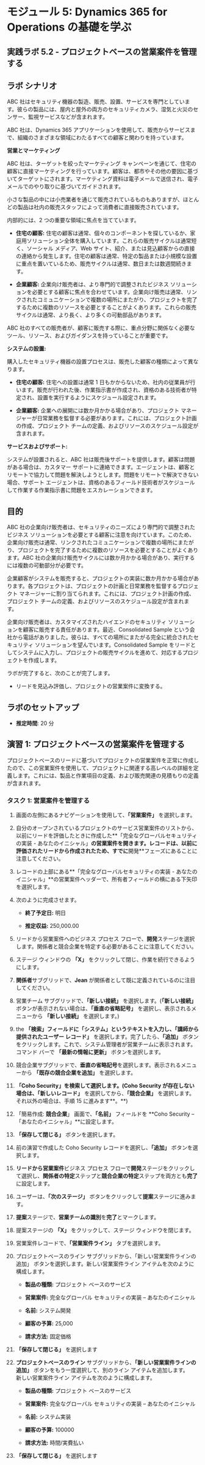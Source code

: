 ﻿---
lab:
    title: 'ラボ 5.2: プロジェクトベースの営業案件を管理する'
    module: 'モジュール 5: Dynamics 365 Project Operations の基礎を学ぶ'
---

モジュール 5: Dynamics 365 for Operations の基礎を学ぶ
========================

## 実践ラボ 5.2 - プロジェクトベースの営業案件を管理する

## ラボ シナリオ

ABC 社はセキュリティ機器の製造、販売、設置、サービスを専門としています。彼らの製品には、屋内と屋外の両方のセキュリティカメラ、湿気と火災のセンサー、監視サービスなどが含まれます。 

ABC 社は、Dynamics 365 アプリケーションを使用して、販売からサービスまで、組織のさまざまな領域にわたるすべての顧客と関わりを持っています。 

**営業とマーケティング**

ABC 社は、ターゲットを絞ったマーケティング キャンペーンを通じて、住宅の顧客に直接マーケティングを行っています。顧客は、都市やその他の要因に基づいてターゲットにされます。マーケティング資料は電子メールで送信され、電子メールでのやり取りに基づいてガイドされます。 

小さな製品の中には小売業者を通じて販売されているものもありますが、ほとんどの製品は社内の販売スタッフによって消費者に直接販売されています。

内部的には、2 つの重要な領域に焦点を当てています。 

- **住宅の顧客:** 住宅の顧客は通常、個々のコンポーネントを探しているか、家庭用ソリューション全体を購入しています。これらの販売サイクルは通常短く、ソーシャル メディア、Web サイト、紹介、または見込顧客からの直接の連絡から発生します。住宅の顧客は通常、特定の製品または小規模な設置に重点を置いているため、販売サイクルは通常、数日または数週間続きます。 

- **企業顧客:** 企業向け販売者は、より専門的で調整されたビジネス ソリューションを必要とする顧客に焦点を合わせています。企業向け販売は通常、リンクされたコミュニケーションで複数の場所にまたがり、プロジェクトを完了するために複数のリソースを必要とすることがよくあります。これらの販売サイクルは通常、より長く、より多くの可動部品があります。 

ABC 社のすべての販売者が、顧客に販売する際に、重点分野に関係なく必要なツール、リソース、およびガイダンスを持っていることが重要です。 

**システムの設置:**

購入したセキュリティ機器の設置プロセスは、販売した顧客の種類によって異なります。 

- **住宅の顧客:** 住宅への設置は通常 1 日もかからないため、社内の従業員が行います。販売が行われた後、作業指示書が作成され、資格のある技術者が特定され、設置を実行するようにスケジュール設定されます。 

- **企業顧客:** 企業への展開には数か月かかる場合があり、プロジェクト マネージャーが日常業務を監督する必要があります。これには、プロジェクト計画の作成、プロジェクト チームの定義、およびリソースのスケジュール設定が含まれます。 

**サービスおよびサポート:**

システムが設置されると、ABC 社は販売後サポートを提供します。顧客は問題がある場合は、カスタマー サポートに連絡できます。エージェントは、顧客とリモートで協力して問題を解決しようとします。問題をリモートで解決できない場合、サポート エージェントは、資格のあるフィールド技術者がスケジュールして作業する作業指示書に問題をエスカレーションできます。 
## 目的

ABC 社の企業向け販売者は、セキュリティのニーズにより専門的で調整されたビジネス ソリューションを必要とする顧客に注意を向けています。このため、企業向け販売は通常、リンクされたコミュニケーションで複数の場所にまたがり、プロジェクトを完了するために複数のリソースを必要とすることがよくあります。ABC 社の企業向け販売サイクルには数か月かかる場合があり、実行するには複数の可動部分が必要です。 

企業顧客がシステムを販売すると、プロジェクトの実装に数か月かかる場合があります。各プロジェクトは、プロジェクトの計画と日常業務を監督するプロジェクト マネージャーに割り当てられます。これには、プロジェクト計画の作成、プロジェクト チームの定義、およびリソースのスケジュール設定が含まれます。 

企業向け販売者は、カスタマイズされたハイエンドのセキュリティ ソリューションを顧客に販売する責任があります。最近、Consolidated Sample という会社から電話がありました。彼らは、すべての場所にまたがる完全に統合されたセキュリティ ソリューションを望んでいます。Consolidated Sample をリードとしてシステムに入力し、プロジェクトの販売サイクルを進めて、対応するプロジェクトを作成します。 

ラボが完了すると、次のことが完了します。

- リードを見込み評価し、プロジェクトの営業案件に変換する。

## ラボのセットアップ

  - **推定時間**: 20 分
  
## 演習 1: プロジェクトベースの営業案件を管理する 

プロジェクトベースのリードに基づいてプロジェクトの営業案件を正常に作成したので、この営業案件を使用して、プロジェクトに関連する高レベルの詳細を定義します。これには、製品と作業項目の定義、および販売関連の見積もりの定義が含まれます。 

### タスク 1: 営業案件を管理する 

1. 画面の左側にあるナビゲーションを使用して、**「営業案件」** を選択します。 

2. 自分のオープンされているプロジェクトのサービス営業案件のリストから、以前にリードを評価したときに作成した**「完全なグローバルセキュリティの実装 - あなたのイニシャル」**の営業案件を開きます。レコードは、以前に評価されたリードから作成されたため、すでに**開発**フェーズにあることに注意してください。  

3. レコードの上部にある**「完全なグローバルセキュリティの実装 - あなたのイニシャル」**の営業案件ヘッダーで、所有者フィールドの横にある下矢印を選択します。 

4. 次のように完成させます。

	- **終了予定日:** 明日

	- **推定収益:** 250,000.00

5. リードから営業案件へのビジネス プロセス フローで、**開発**ステージを選択します。関係者と競合企業を特定する必要があることに注意してください。

6. ステージ ウィンドウの **「X」** をクリックして閉じ、作業を続行できるようにします。 

7. **関係者**サブグリッドで、**Jean** が関係者として既に定義されているのに注目してください。 

8. 営業チーム サブグリッドで、**「新しい接続」** を選択します。(**「新しい接続」** ボタンが表示されない場合は、**「垂直の省略記号」** を選択し、表示されるメニューから **「新しい接続」** を選択します。) 

9. the **「検索」**フィールドに**「システム」**というテキストを入力し、**「講師から提供されたユーザー レコード」** を選択します。完了したら、**「追加」** ボタンをクリックします。これで、システム管理者が営業チームに表示されます。コマンド バーで **「最新の情報に更新」** ボタンを選択します。 

10. 競合企業サブグリッドで、**垂直の省略記号**を選択します。表示されるメニューから **「既存の競合企業を追加」** を選択します。 

11. **「Coho Security」**を検索して選択します。(Coho Security が存在しない場合は、**「新しいレコード」** を選択してから、**「競合企業」** を選択します。それ以外の場合は、手順 15 に進みます**。**)  

12. 「簡易作成: **競合企業**」 画面で、**「名前」** フィールドを **Coho Security – 「あなたのイニシャル」**に設定します。

13. **「保存して閉じる」** ボタンを選択します。

14. 前の演習で作成した Coho Security レコードを選択し、**「追加」** ボタンを選択します。 

15. **リードから営業案件**ビジネス プロセス フローで**開発**ステージをクリックして選択し、**関係者の特定**ステップと**競合企業の特定**ステップを両方とも**完了**に設定します。 

16. ユーザーは、**「次のステージ」** ボタンをクリックして**提案**ステージに進みます。

17. **提案**ステージで、**営業チームの識別**を**完了**とマークします。

18. 提案ステージの **「X」** をクリックして、ステージ ウィンドウを閉じます。 

19. 営業案件レコードで、**「営業案件ライン」** タブを選択します。

20. プロジェクトベースのライン サブグリッドから、「新しい営業案件ラインの追加」 ボタンを選択します。新しい営業案件ライン アイテムを次のように構成します。

	- **製品の種類:** プロジェクト ベースのサービス

	- **営業案件:** 完全なグローバル セキュリティの実装 – あなたのイニシャル

	- **名前:** システム開発

	- **顧客の予算:** 25,000

	- **請求方法:** 固定価格

21. **「保存して閉じる」** を選択します

22. **プロジェクトベースのライン** サブグリッドから、**「新しい営業案件ラインの追加」** ボタンをもう一度選択して、別のライン アイテムを追加します。   
‎新しい営業案件ライン アイテムを次のように構成します。

	- **製品の種類:** プロジェクト ベースのサービス

	- **営業案件:** 完全なグローバル セキュリティの実装 – あなたのイニシャル

	- **名前:** システム実装 

	- **顧客の予算:** 100000 

	- **請求方法:** 時間/実費払い

23. **「保存して閉じる」** を選択します
